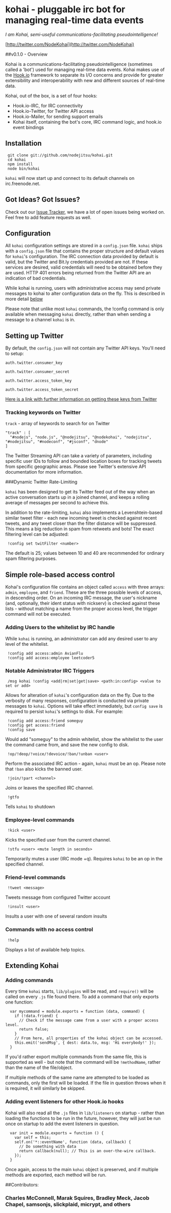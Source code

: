 # kohai - pluggable irc bot for managing real-time data events

*I am Kohai, semi-useful communications-facilitating pseudointelligence!*


[http://twitter.com/NodeKohai](http://twitter.com/NodeKohai)

##v0.1.0 - Overview

Kohai is a communications-facilitating pseudointelligence (sometimes called a 'bot') used for managing real-time data events.  Kohai makes use of the [Hook.io](http://github.com/hookio/hook.io) framework to separate its I/O concerns and provide for greater extensibility and interoperability with new and different sources of real-time data.

Kohai, out of the box, is a set of four hooks:
  
  - Hook.io-IRC, for IRC connectivity
  - Hook.io-Twitter, for Twitter API access
  - Hook.io-Mailer, for sending support emails
  - Kohai itself, containing the bot's core, IRC command logic, and hook.io event bindings

## Installation

     git clone git://github.com/nodejitsu/kohai.git
     cd kohai
     npm install
     node bin/kohai
     

`kohai` will now start up and connect to its default channels on irc.freenode.net.

## Got Ideas? Got Issues?

Check out our [Issue Tracker](https://github.com/nodejitsu/kohai/issues), we have a lot of open issues being worked on. Feel free to add feature requests as well.

## Configuration

All `kohai` configuration settings are stored in a `config.json` file. `kohai` ships with a `config.json` file that contains the proper structure and default values for `kohai`'s configuration.  The IRC connection data provided by default is valid, but the Twitter and Bit.ly credentials provided are not.  If these services are desired, valid credentials will need to be obtained before they are used.  HTTP 401 errors being returned from the Twitter API are an indication of bad credentials.

While kohai is running, users with administrative access may send private messages to kohai to alter configuration data on the fly.  This is described in more detail [below](#config)

Please note that unlike most `kohai` commands, the !config command is only available when messaging `kohai` directly, rather than when sending a message to a channel `kohai` is in.

## Setting up Twitter

By default, the `config.json` will not contain any Twitter API keys. You'll need to setup:

`auth.twitter.consumer_key`

`auth.twitter.consumer_secret`

`auth.twitter.access_token_key`

`auth.twitter.access_token_secret`

[Here is a link with further information on getting these keys from Twitter](https://dev.twitter.com/apps/new)

### Tracking keywords on Twitter

`track` - array of keywords to search for on Twitter

    "track" : [
      "#nodejs", "node.js", "@nodejitsu", "@nodekohai", "nodejitsu", "#nodejitsu", "#nodeconf", "#jsconf", "dnode"
    ]

The Twitter Streaming API can take a variety of parameters, including specific user IDs to follow and bounded location boxes for tracking tweets from specific geographic areas.  Please see Twitter's extensive API documentation for more information.

###Dynamic Twitter Rate-Limiting

`kohai` has been designed to get its Twitter feed out of the way when an active conversation starts up in a joined channel, and keeps a rolling average of messages per second to achieve this.  

In addition to the rate-limiting, `kohai` also implements a Levenshtein-based similar tweet filter - each new incoming tweet is checked against recent tweets, and any tweet closer than the filter distance will be suppressed.  This means a big reduction in spam from retweets and bots!  The exact filtering level can be adjusted:

     !config set twitFilter <number>

The default is 25; values between 10 and 40 are recommended for ordinary spam filtering purposes.  

## Simple role-based access control

Kohai's configuration file contains an object called `access` with three arrays: `admin`, `employee`, and `friend`.  These are the three possible levels of access, in descending order.  On an incoming IRC message, the user's nickname (and, optionally, their ident status with nickserv) is checked against these lists - without matching a name from the proper access level, the trigger command will not be executed.

### Adding Users to the whitelist by IRC handle

While `kohai` is running, an administrator can add any desired user to any level of the whitelist.

     !config add access:admin AvianFlu
     !config add access:employee leetcoder5

<a name="config"></a>
### Notable Administrator IRC Triggers  

     /msg kohai !config <add|rm|set|get|save> <path:in:config> <value to set or add>
     
Allows for alteration of `kohai`'s configuration data on the fly.  Due to the verbosity of many responses, configuration is conducted via private messages to `kohai`.  Options will take effect immediately, but `config save` is required to persist `kohai`'s settings to disk.  For example:

     !config add access:friend someguy
     !config get access:friend
     !config save
     
Would add "someguy" to the admin whitelist, show the whitelist to the user the command came from, and save the new config to disk.

     !op/!deop/!voice/!devoice/!ban/!unban <user>

Perform the associated IRC action - again, `kohai` must be an op.  Please note that `!ban` also kicks the banned user. 

     !join/!part <channel>
     
Joins or leaves the specified IRC channel.  

     !gtfo

Tells `kohai` to shutdown

### Employee-level commands

     !kick <user>

Kicks the specified user from the current channel.

     !stfu <user> <mute length in seconds>

Temporarily mutes a user (IRC mode +q).  Requires `kohai` to be an op in the specified channel.

### Friend-level commands

     !tweet <message>

Tweets message from configured Twitter account

     !insult <user>

Insults a user with one of several random insults

### Commands with no access control

     !help
     
Displays a list of available help topics.  

## Extending Kohai

### Adding commands

Every time `kohai` starts, `lib/plugins` will be read, and `require()` will be called on every `.js` file found there.  To add a command that only exports one function:

      var mycommand = module.exports = function (data, command) {
        if (!data.friend) {
          // Check if the message came from a user with a proper access level.
          return false;
        }
        // From here, all properties of the kohai object can be accessed.
        this.emit('sendMsg', { dest: data.to, msg: 'Hi everybody!' });
      }

If you'd rather export multiple commands from the same file, this is supported as well - but note that the command will be `!methodName`, rather than the name of the file/object.

If multiple methods of the same name are attempted to be loaded as commands, only the first will be loaded.  If the file in question throws when it is required, it will similarly be skipped.

### Adding event listeners for other Hook.io hooks

Kohai will also read all the `.js` files in `lib/listeners` on startup - rather than loading the functions to be run in the future, however, they will just be run once on startup to add the event listeners in question.

      var init = module.exports = function () {
        var self = this;
        self.on('*::eventName', function (data, callback) {
          // Do something with data
          return callback(null); // This is an over-the-wire callback.
        }); 
      }

Once again, access to the main `kohai` object is preserved, and if multiple methods are exported, each method will be run.

##Contributors: 

### Charles McConnell, Marak Squires, Bradley Meck, Jacob Chapel, samsonjs, slickplaid, micrypt, and others 